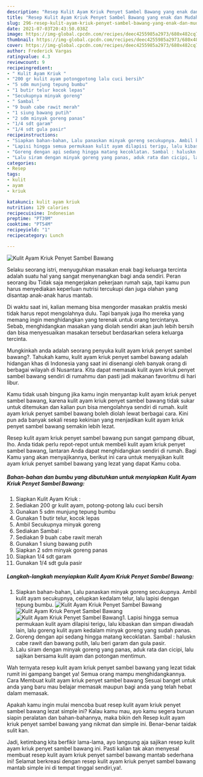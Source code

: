 ```yaml
---
description: "Resep Kulit Ayam Kriuk Penyet Sambel Bawang yang enak dan Mudah Dibuat"
title: "Resep Kulit Ayam Kriuk Penyet Sambel Bawang yang enak dan Mudah Dibuat"
slug: 296-resep-kulit-ayam-kriuk-penyet-sambel-bawang-yang-enak-dan-mudah-dibuat
date: 2021-07-03T20:43:50.038Z
image: https://img-global.cpcdn.com/recipes/deec4255985a2973/680x482cq70/kulit-ayam-kriuk-penyet-sambel-bawang-foto-resep-utama.jpg
thumbnail: https://img-global.cpcdn.com/recipes/deec4255985a2973/680x482cq70/kulit-ayam-kriuk-penyet-sambel-bawang-foto-resep-utama.jpg
cover: https://img-global.cpcdn.com/recipes/deec4255985a2973/680x482cq70/kulit-ayam-kriuk-penyet-sambel-bawang-foto-resep-utama.jpg
author: Frederick Vargas
ratingvalue: 4.3
reviewcount: 9
recipeingredient:
- " Kulit Ayam Kriuk "
- "200 gr kulit ayam potongpotong lalu cuci bersih"
- "5 sdm munjung tepung bumbu"
- "1 butir telur kocok lepas"
- "Secukupnya minyak goreng"
- " Sambal "
- "9 buah cabe rawit merah"
- "1 siung bawang putih"
- "2 sdm minyak goreng panas"
- "1/4 sdt garam"
- "1/4 sdt gula pasir"
recipeinstructions:
- "Siapkan bahan-bahan, Lalu panaskan minyak goreng secukupnya. Ambil kulit ayam secukupnya, celupkan kedalam telur, lalu lapisi dengan tepung bumbu."
- "Lapisi hingga semua permukaan kulit ayam dilapisi terigu, lalu kibaskan dan simpan diwadah lain, lalu goreng kulit ayam kedalam minyak goreng yang sudah panas."
- "Goreng dengan api sedang hingga matang kecoklatan. Sambal : haluskn cabe rawit dan bawang putih, lalu beri garam dan gula pasir."
- "Lalu siram dengan minyak goreng yang panas, aduk rata dan cicipi, lalu sajikan bersama kulit ayam dan potongan mentimun."
categories:
- Resep
tags:
- kulit
- ayam
- kriuk

katakunci: kulit ayam kriuk 
nutrition: 129 calories
recipecuisine: Indonesian
preptime: "PT39M"
cooktime: "PT54M"
recipeyield: "1"
recipecategory: Lunch

---
```



![Kulit Ayam Kriuk Penyet Sambel Bawang](https://img-global.cpcdn.com/recipes/deec4255985a2973/680x482cq70/kulit-ayam-kriuk-penyet-sambel-bawang-foto-resep-utama.jpg)

Selaku seorang istri, menyuguhkan masakan enak bagi keluarga tercinta adalah suatu hal yang sangat menyenangkan bagi anda sendiri. Peran seorang ibu Tidak saja mengerjakan pekerjaan rumah saja, tapi kamu pun harus menyediakan keperluan nutrisi tercukupi dan juga olahan yang disantap anak-anak harus mantab.

Di waktu  saat ini, kalian memang bisa mengorder masakan praktis meski tidak harus repot mengolahnya dulu. Tapi banyak juga lho mereka yang memang ingin menghidangkan yang terenak untuk orang tercintanya. Sebab, menghidangkan masakan yang diolah sendiri akan jauh lebih bersih dan bisa menyesuaikan masakan tersebut berdasarkan selera keluarga tercinta. 



Mungkinkah anda adalah seorang penyuka kulit ayam kriuk penyet sambel bawang?. Tahukah kamu, kulit ayam kriuk penyet sambel bawang adalah hidangan khas di Indonesia yang saat ini disenangi oleh banyak orang di berbagai wilayah di Nusantara. Kita dapat memasak kulit ayam kriuk penyet sambel bawang sendiri di rumahmu dan pasti jadi makanan favoritmu di hari libur.

Kamu tidak usah bingung jika kamu ingin menyantap kulit ayam kriuk penyet sambel bawang, karena kulit ayam kriuk penyet sambel bawang tidak sukar untuk ditemukan dan kalian pun bisa mengolahnya sendiri di rumah. kulit ayam kriuk penyet sambel bawang boleh diolah lewat berbagai cara. Kini pun ada banyak sekali resep kekinian yang menjadikan kulit ayam kriuk penyet sambel bawang semakin lebih lezat.

Resep kulit ayam kriuk penyet sambel bawang pun sangat gampang dibuat, lho. Anda tidak perlu repot-repot untuk membeli kulit ayam kriuk penyet sambel bawang, lantaran Anda dapat menghidangkan sendiri di rumah. Bagi Kamu yang akan menyajikannya, berikut ini cara untuk menyajikan kulit ayam kriuk penyet sambel bawang yang lezat yang dapat Kamu coba.

<!--inarticleads1-->

##### Bahan-bahan dan bumbu yang dibutuhkan untuk menyiapkan Kulit Ayam Kriuk Penyet Sambel Bawang:

1. Siapkan  Kulit Ayam Kriuk :
1. Sediakan 200 gr kulit ayam, potong-potong lalu cuci bersih
1. Gunakan 5 sdm munjung tepung bumbu
1. Gunakan 1 butir telur, kocok lepas
1. Ambil Secukupnya minyak goreng
1. Sediakan  Sambal :
1. Sediakan 9 buah cabe rawit merah
1. Gunakan 1 siung bawang putih
1. Siapkan 2 sdm minyak goreng panas
1. Siapkan 1/4 sdt garam
1. Gunakan 1/4 sdt gula pasir




<!--inarticleads2-->

##### Langkah-langkah menyiapkan Kulit Ayam Kriuk Penyet Sambel Bawang:

1. Siapkan bahan-bahan, Lalu panaskan minyak goreng secukupnya. Ambil kulit ayam secukupnya, celupkan kedalam telur, lalu lapisi dengan tepung bumbu.
<img src="https://img-global.cpcdn.com/steps/afe727c63157e108/160x128cq70/kulit-ayam-kriuk-penyet-sambel-bawang-langkah-memasak-1-foto.jpg" alt="Kulit Ayam Kriuk Penyet Sambel Bawang"><img src="https://img-global.cpcdn.com/steps/4a2fdbf01ffe4098/160x128cq70/kulit-ayam-kriuk-penyet-sambel-bawang-langkah-memasak-1-foto.jpg" alt="Kulit Ayam Kriuk Penyet Sambel Bawang"><img src="https://img-global.cpcdn.com/steps/84ab5c6b13a1fd7e/160x128cq70/kulit-ayam-kriuk-penyet-sambel-bawang-langkah-memasak-1-foto.jpg" alt="Kulit Ayam Kriuk Penyet Sambel Bawang">1. Lapisi hingga semua permukaan kulit ayam dilapisi terigu, lalu kibaskan dan simpan diwadah lain, lalu goreng kulit ayam kedalam minyak goreng yang sudah panas.
1. Goreng dengan api sedang hingga matang kecoklatan. Sambal : haluskn cabe rawit dan bawang putih, lalu beri garam dan gula pasir.
1. Lalu siram dengan minyak goreng yang panas, aduk rata dan cicipi, lalu sajikan bersama kulit ayam dan potongan mentimun.




Wah ternyata resep kulit ayam kriuk penyet sambel bawang yang lezat tidak rumit ini gampang banget ya! Semua orang mampu menghidangkannya. Cara Membuat kulit ayam kriuk penyet sambel bawang Sesuai banget untuk anda yang baru mau belajar memasak maupun bagi anda yang telah hebat dalam memasak.

Apakah kamu ingin mulai mencoba buat resep kulit ayam kriuk penyet sambel bawang lezat simple ini? Kalau kamu mau, ayo kamu segera buruan siapin peralatan dan bahan-bahannya, maka bikin deh Resep kulit ayam kriuk penyet sambel bawang yang nikmat dan simple ini. Benar-benar taidak sulit kan. 

Jadi, ketimbang kita berfikir lama-lama, ayo langsung aja sajikan resep kulit ayam kriuk penyet sambel bawang ini. Pasti kalian tak akan menyesal membuat resep kulit ayam kriuk penyet sambel bawang mantab sederhana ini! Selamat berkreasi dengan resep kulit ayam kriuk penyet sambel bawang mantab simple ini di tempat tinggal sendiri,ya!.

